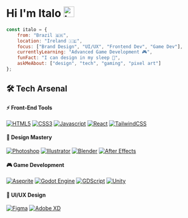 # Hi I'm Italo <img src="https://user-images.githubusercontent.com/1303154/88677602-1635ba80-d120-11ea-84d8-d263ba5fc3c0.gif" width="28px" height="28px" alt="hi">



```javascript
const italo = {
    from: "Brazil 🇧🇷",
    location: "Ireland 🇮🇪",
    focus: ["Brand Design", "UI/UX", "Frontend Dev", "Game Dev"],
    currentlyLearning: "Advanced Game Development 🎮",
    funFact: "I can design in my sleep 💭",
    askMeAbout: ["design", "tech", "gaming", "pixel art"]
};
```


## 🛠️ Tech Arsenal

#### ⚡ Front-End Tools
[![HTML5](https://img.shields.io/badge/html5-%23E34F26.svg?style=for-the-badge&labelColor=black&logo=html5&logoColor=23E34F26)](#) 
[![CSS3](https://img.shields.io/badge/-css3-%231572B6.svg?style=for-the-badge&labelColor=black&logo=css3&logoColor=007acc)](#) 
[![Javascript](https://img.shields.io/badge/-Javascript-F0DB4F?style=for-the-badge&labelColor=black&logo=javascript&logoColor=F0DB4F)](#)
[![React](https://img.shields.io/badge/react-%2320232a.svg?style=for-the-badge&labelColor=black&logo=react&logoColor=%2361DAFB)](#)
[![TailwindCSS](https://img.shields.io/badge/tailwindcss-%2338B2AC.svg?style=for-the-badge&labelColor=black&logo=tailwind-css&logoColor=38B2AC)](#)

#### 🎨 Design Mastery
[![Photoshop](https://img.shields.io/badge/photoshop-31A8FF?style=for-the-badge&labelColor=black&logo=adobe%20photoshop&logoColor=31A8FF)](#) 
[![Illustrator](https://img.shields.io/badge/illustrator-FF9B00?style=for-the-badge&labelColor=black&logo=adobe%20illustrator&logoColor=FF9B00)](#) 
[![Blender](https://img.shields.io/badge/blender-%23F5792A?style=for-the-badge&labelColor=black&logo=blender&logoColor=23F5792A)](#)
[![After Effects](https://img.shields.io/badge/After_Effects-9999FF?style=for-the-badge&labelColor=black&logo=adobe%20after%20effects&logoColor=9999FF)](#)

#### 🎮 Game Development
[![Aseprite](https://img.shields.io/badge/aseprite-FFFFFF?style=for-the-badge&labelColor=black&logo=aseprite&logoColor=FFFFFF)](#) 
[![Godot Engine](https://img.shields.io/badge/GODOT-%23FFFFFF?style=for-the-badge&labelColor=black&logo=godot-engine)](#) 
[![GDScript](https://img.shields.io/badge/GDScript-%2374267B.svg?style=for-the-badge&labelColor=black&logo=godotengine&logoColor=FFFFFF)](#)
[![Unity](https://img.shields.io/badge/unity-%23000000.svg?style=for-the-badge&labelColor=black&logo=unity&logoColor=white)](#)

#### 🎯 UI/UX Design
[![Figma](https://img.shields.io/badge/-Figma-AE4DFF?style=for-the-badge&labelColor=black&logo=figma&logoColor=AE4DFF)](#)
[![Adobe XD](https://img.shields.io/badge/Adobe%20XD-470137?style=for-the-badge&labelColor=black&logo=Adobe%20XD&logoColor=#FF61F6)](#)

<!--## 📊 GitHub Analytics

<p align="center">
  <img height="180em" src="https://github-readme-streak-stats.herokuapp.com/?user=italogermando&theme=radical" />
</p>

<div align="center">
  <img height="180em" src="https://github-readme-stats.vercel.app/api?username=italogermando&show_icons=true&theme=radical&include_all_commits=true&count_private=true&hide_border=true"/>
  <img height="180em" src="https://github-readme-stats.vercel.app/api/top-langs/?username=italogermando&layout=compact&langs_count=7&theme=radical&hide_border=true"/>
</div>

## 🎨 Featured Works

<div align="center">
  <img src="https://raw.githubusercontent.com/italogermano/italogermando/main/contribution-snake.svg" />
</div>

## ⚡ Recent Activity

<!--START_SECTION:activity
1. 🎨 Created new brand design for Project X
2. 🎮 Released new game demo
3. 💻 Contributed to open source UI library
4. 🖌️ Published new design tutorials
<!--END_SECTION:activity

## 🤝 Connect With Me

<div align="center">

[![Portfolio](https://img.shields.io/badge/Portfolio-%23000000.svg?style=for-the-badge&labelColor=black&logo=firefox&logoColor=FF7139)](#)
[![LinkedIn](https://img.shields.io/badge/linkedin-%230077B5.svg?style=for-the-badge&labelColor=black&logo=linkedin&logoColor=0077B5)](#)
[![Behance](https://img.shields.io/badge/Behance-%231769FF.svg?style=for-the-badge&labelColor=black&logo=behance&logoColor=1769FF)](#)
[![Instagram](https://img.shields.io/badge/Instagram-%23E4405F.svg?style=for-the-badge&labelColor=black&logo=Instagram&logoColor=E4405F)](#)

</div>

---

<div align="center">
  
### Show some ❤️ by starring some of my repositories!

</div>-->
